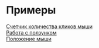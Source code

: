 # Примеры  
[Счетчик количества кликов мыши](https://github.com/VipBender/JavaScript/tree/master/examples/NnumberOfClicks)  
[Работа с ползунком](https://github.com/VipBender/JavaScript/tree/master/examples/SliderValues)  
[Положение мыши](https://github.com/VipBender/JavaScript/tree/master/examples/MousePosition)  